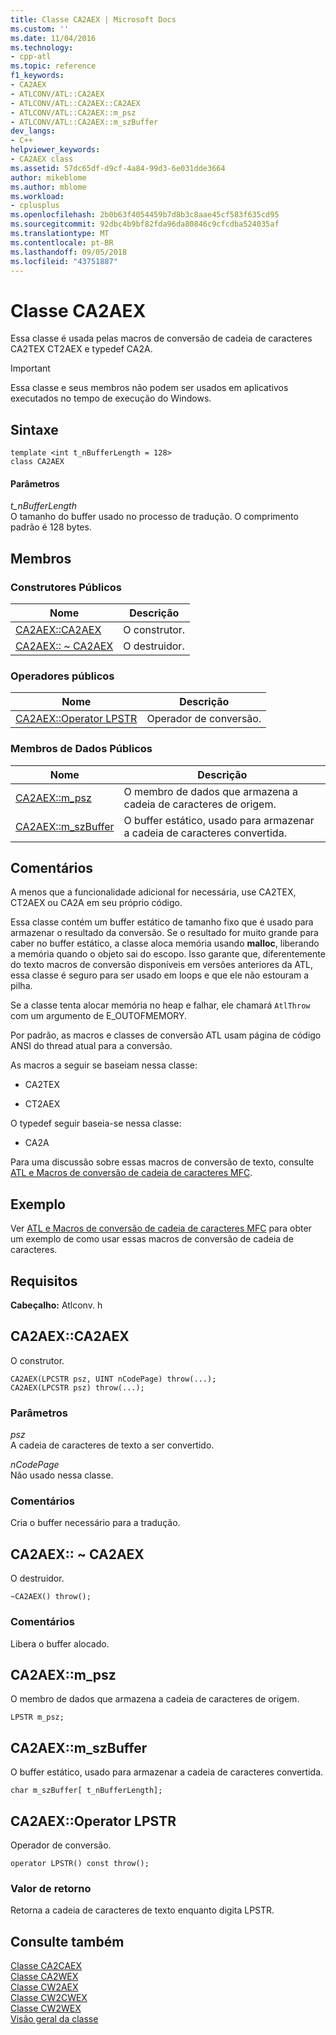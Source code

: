 ```yaml
---
title: Classe CA2AEX | Microsoft Docs
ms.custom: ''
ms.date: 11/04/2016
ms.technology:
- cpp-atl
ms.topic: reference
f1_keywords:
- CA2AEX
- ATLCONV/ATL::CA2AEX
- ATLCONV/ATL::CA2AEX::CA2AEX
- ATLCONV/ATL::CA2AEX::m_psz
- ATLCONV/ATL::CA2AEX::m_szBuffer
dev_langs:
- C++
helpviewer_keywords:
- CA2AEX class
ms.assetid: 57dc65df-d9cf-4a84-99d3-6e031dde3664
author: mikeblome
ms.author: mblome
ms.workload:
- cplusplus
ms.openlocfilehash: 2b0b63f4054459b7d8b3c8aae45cf583f635cd95
ms.sourcegitcommit: 92dbc4b9bf82fda96da80846c9cfcdba524035af
ms.translationtype: MT
ms.contentlocale: pt-BR
ms.lasthandoff: 09/05/2018
ms.locfileid: "43751887"
---
```

# <a name="ca2aex-class"></a>Classe CA2AEX

Essa classe é usada pelas macros de conversão de cadeia de caracteres CA2TEX CT2AEX e typedef CA2A.

> [!IMPORTANT]
>  Essa classe e seus membros não podem ser usados em aplicativos executados no tempo de execução do Windows.

## <a name="syntax"></a>Sintaxe

```
template <int t_nBufferLength = 128>
class CA2AEX
```

#### <a name="parameters"></a>Parâmetros

*t_nBufferLength*  
O tamanho do buffer usado no processo de tradução. O comprimento padrão é 128 bytes.

## <a name="members"></a>Membros

### <a name="public-constructors"></a>Construtores Públicos

|Nome|Descrição|
|----------|-----------------|
|[CA2AEX::CA2AEX](#ca2aex)|O construtor.|
|[CA2AEX:: ~ CA2AEX](#dtor)|O destruidor.|

### <a name="public-operators"></a>Operadores públicos

|Nome|Descrição|
|----------|-----------------|
|[CA2AEX::Operator LPSTR](#operator_lpstr)|Operador de conversão.|

### <a name="public-data-members"></a>Membros de Dados Públicos

|Nome|Descrição|
|----------|-----------------|
|[CA2AEX::m_psz](#m_psz)|O membro de dados que armazena a cadeia de caracteres de origem.|
|[CA2AEX::m_szBuffer](#m_szbuffer)|O buffer estático, usado para armazenar a cadeia de caracteres convertida.|

## <a name="remarks"></a>Comentários

A menos que a funcionalidade adicional for necessária, use CA2TEX, CT2AEX ou CA2A em seu próprio código.

Essa classe contém um buffer estático de tamanho fixo que é usado para armazenar o resultado da conversão. Se o resultado for muito grande para caber no buffer estático, a classe aloca memória usando **malloc**, liberando a memória quando o objeto sai do escopo. Isso garante que, diferentemente do texto macros de conversão disponíveis em versões anteriores da ATL, essa classe é seguro para ser usado em loops e que ele não estouram a pilha.

Se a classe tenta alocar memória no heap e falhar, ele chamará `AtlThrow` com um argumento de E_OUTOFMEMORY.

Por padrão, as macros e classes de conversão ATL usam página de código ANSI do thread atual para a conversão.

As macros a seguir se baseiam nessa classe:

- CA2TEX

- CT2AEX

O typedef seguir baseia-se nessa classe:

- CA2A

Para uma discussão sobre essas macros de conversão de texto, consulte [ATL e Macros de conversão de cadeia de caracteres MFC](string-conversion-macros.md).

## <a name="example"></a>Exemplo

Ver [ATL e Macros de conversão de cadeia de caracteres MFC](string-conversion-macros.md) para obter um exemplo de como usar essas macros de conversão de cadeia de caracteres.

## <a name="requirements"></a>Requisitos

**Cabeçalho:** Atlconv. h

##  <a name="ca2aex"></a>  CA2AEX::CA2AEX

O construtor.

```
CA2AEX(LPCSTR psz, UINT nCodePage) throw(...);
CA2AEX(LPCSTR psz) throw(...);
```

### <a name="parameters"></a>Parâmetros

*psz*  
A cadeia de caracteres de texto a ser convertido.

*nCodePage*  
Não usado nessa classe.

### <a name="remarks"></a>Comentários

Cria o buffer necessário para a tradução.

##  <a name="dtor"></a>  CA2AEX:: ~ CA2AEX

O destruidor.

```
~CA2AEX() throw();
```

### <a name="remarks"></a>Comentários

Libera o buffer alocado.

##  <a name="m_psz"></a>  CA2AEX::m_psz

O membro de dados que armazena a cadeia de caracteres de origem.

```
LPSTR m_psz;
```

##  <a name="m_szbuffer"></a>  CA2AEX::m_szBuffer

O buffer estático, usado para armazenar a cadeia de caracteres convertida.

```
char m_szBuffer[ t_nBufferLength];
```

##  <a name="operator_lpstr"></a>  CA2AEX::Operator LPSTR

Operador de conversão.

```
operator LPSTR() const throw();
```

### <a name="return-value"></a>Valor de retorno

Retorna a cadeia de caracteres de texto enquanto digita LPSTR.

## <a name="see-also"></a>Consulte também

[Classe CA2CAEX](../../atl/reference/ca2caex-class.md)   
[Classe CA2WEX](../../atl/reference/ca2wex-class.md)   
[Classe CW2AEX](../../atl/reference/cw2aex-class.md)   
[Classe CW2CWEX](../../atl/reference/cw2cwex-class.md)   
[Classe CW2WEX](../../atl/reference/cw2wex-class.md)   
[Visão geral da classe](../../atl/atl-class-overview.md)